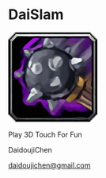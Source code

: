 # DaiSlam

![image](https://github.com/DaidoujiChen/DaiSlam/blob/master/DaiSlam/Assets.xcassets/AppIcon.appiconset/Slam%403x.png)

Play 3D Touch For Fun

DaidoujiChen

daidoujichen@gmail.com
